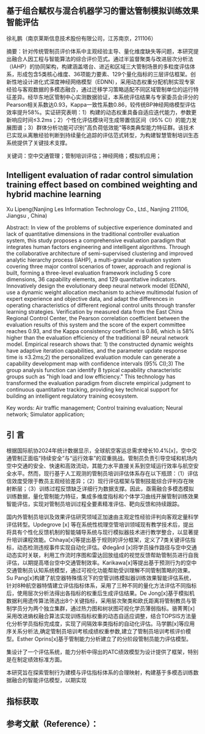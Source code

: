 ## 基于组合赋权与混合机器学习的雷达管制模拟训练效果智能评估
徐礼鹏（南京莱斯信息技术股份有限公司，江苏南京，211106）

摘要：针对传统管制员评价体系中主观经验主导、量化维度缺失等问题，本研究提出融合人因工程与智能算法的综合评价范式。通过半监督聚类与改进层次分析法（IAHP）的协同架构，构建涵盖塔台、进近和区域三大管制场景的多粒度评估体系，形成包含5类核心维度、36项能力要素、129个量化指标的三层评估框架。创新性地设计进化式深度神经网络模型（EDNN），采用动态权重分配机制实现专家经验与客观数据的多模态融合，通过迁移学习策略适配不同区域管制单位的运行特征差异。经华东地区管制中心实测数据验证，本系统评估结果与专家委员会评分的Pearson相关系数达0.93，Kappa一致性系数0.86，较传统BP神经网络模型评估效率提升58%。实证研究表明：1）构建的动态权重具备自适应迭代能力，参数更新响应时间≤3.2ms；2）个性化评估模块可生成带置信区间（95% CI）的能力发展图谱；3）群体分析功能可识别"高负荷低效能"等8类典型能力特征群。该技术已实现从离散经验判断到持续量化追踪的评估范式转型，为构建智慧管制培训生态系统提供了关键技术支撑。

关键词：空中交通管理；管制培训评估；神经网络；模拟机应用； 

## Intelligent evaluation of radar control simulation training effect based on combined weighting and hybrid machine learning
Xu Lipeng(Nanjing Les Information Technology Co., Ltd., Nanjing 211106, Jiangsu , China)

Abstract: In view of the problems of subjective experience dominated and lack of quantitative dimensions in the traditional controller evaluation system, this study proposes a comprehensive evaluation paradigm that integrates human factors engineering and intelligent algorithms. Through the collaborative architecture of semi-supervised clustering and improved analytic hierarchy process (IAHP), a multi-granular evaluation system covering three major control scenarios of tower, approach and regional is built, forming a three-level evaluation framework including 5 core dimensions, 36 capability elements, and 129 quantitative indicators. Innovatively design the evolutionary deep neural network model (EDNN), use a dynamic weight allocation mechanism to achieve multimodal fusion of expert experience and objective data, and adapt the differences in operating characteristics of different regional control units through transfer learning strategies. Verification by measured data from the East China Regional Control Center, the Pearson correlation coefficient between the evaluation results of this system and the score of the expert committee reaches 0.93, and the Kappa consistency coefficient is 0.86, which is 58% higher than the evaluation efficiency of the traditional BP neural network model. Empirical research shows that: 1) the constructed dynamic weights have adaptive iteration capabilities, and the parameter update response time is ≤3.2ms;2) the personalized evaluation module can generate a capability development map with confidence intervals (95% CI);3) The group analysis function can identify 8 typical capability characteristic groups such as "high load and low efficiency." This technology has transformed the evaluation paradigm from discrete empirical judgment to continuous quantitative tracking, providing key technical support for building an intelligent regulatory training ecosystem.

Key words: Air traffic management; Control training evaluation; Neural network; Simulator application;

## 引  言
根据国际航协2024年统计数据显示，全球航空客运总需求增长10.4%[x]，空中交通管制正面临“持续安全”与“运行效率”的双重挑战。管制员负责引导空域和机场内空中交通的安全、快速和高效流动，其能力水平直接关系到空域运行效率与航空安全水平。然而，现行基于人工观测的管制员培训评估体系存在以下瓶颈：（1）评估信效度受限于教员主观经验差异；（2）现行评估框架与管制技能综合评判存在映射断层；（3）训练过程反馈缺乏详细行为数据支撑。因此，亟需融合多模态模拟训练数据，量化管制能力特征，集成多维度指标和个体学习曲线开展管制训练效果智能评估，实现对管制员培训过程全要素精准评估、靶向反馈和持续跟踪。

国内外管制员培训及效果评估研究领域正加速由主观定性经验评判向客观定量科学评估转型。Updegrove [x] 等在系统性梳理空管培训领域现有教学技术后，提出将具有个性化反馈机制的智能辅导系统与现行模拟器技术进行教学整合，以显著提升培训课程效能。Chhaya[x]等提出基于规则的评分框架，定义了7类关键评估指标，动态检测违规事件实现自动化评估。Ødegård [x]将学员操作路径与空中交通动态实时关联，利用工作流时序图和雷达回放组成的视觉反馈帮助管制员进行自我评估，以期提高塔台空中交通管制效率。Karikawa[x]等提出基于预测行为的空中交通管制员认知系统模型，通过可视化功能帮助受训理解不同管制策略的效果。Su Pang[x]构建了航空器特殊情况下的空管训练模拟器训练效果智能评估系统，针对8种航空器特情建立评估指标体系，采用了三种不同的量化方法评估不同指标后，使用层次分析法得出各指标的权重后生成评估结果。De Jong[x]基于模拟机数据利用遗传算法筛选出8个关键指标，采用层次聚类和欧氏距离将管制教员与管制学员分为两个独立集群，通过热力图和树状图可视化学员薄弱指标。骆菁菁[x]采用改进熵权融合算法实现训练指标权重的动态自适应调整，结合TOPSIS方法量化分析学员指标完成度，实现了间隔效率类指标的自动化评估。马学鹏[x]等应用序关系分析法,确定管制员培训考核成绩权重参数,建立了管制员培训考核评价模型。Esther Oprins[x]基于管制能力分析建立了的分阶段管制员能力评估模型。

集设计了一个评估系统，能力分析中得出的ATC绩效模型为设计提供了框架，特别是在制定绩效标准方面。


本研究旨在探索管制行为建模与评估指标体系的合理映射，构建基于多模态训练数据融合的智能评估模型，以期实现

## 指标获取


























## 参考文献（Reference）：






